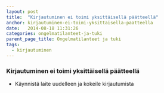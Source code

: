 ```yaml
---
layout: post
title:  "Kirjautuminen ei toimi yksittäisellä päätteellä"
anchor: kirjautuminen-ei-toimi-yksittaisella-paatteella
date:   2014-08-18 11:31:26
categories: ongelmatilanteet-ja-tuki
parent_page_title: Ongelmatilanteet ja tuki
tags:
  - kirjautuminen
---
```


### <a name="kirjautuminen-ei-toimi-yksittaisella-paatteella">Kirjautuminen ei toimi yksittäisellä päätteellä</a>
* Käynnistä laite uudelleen ja kokeile kirjautumista